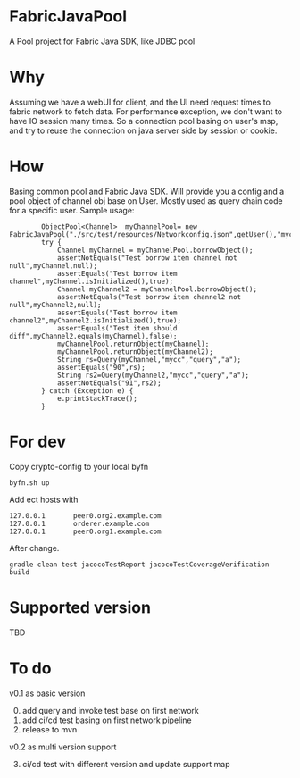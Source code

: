 # FabricJavaPool
A Pool project for Fabric Java SDK, like JDBC pool

# Why
Assuming we have a webUI for client, and the UI need request times to fabric network to fetch data.
For performance exception, we don't want to have IO session many times.
So a connection pool basing on user's msp, and try to reuse the connection on java server side by session or cookie. 

# How
Basing common pool and Fabric Java SDK.
Will provide you a config and a pool object of channel obj base on User.
Mostly used as query chain code for a specific user.
Sample usage:
```
        ObjectPool<Channel>  myChannelPool= new FabricJavaPool("./src/test/resources/Networkconfig.json",getUser(),"mychannel");
        try {
            Channel myChannel = myChannelPool.borrowObject();
            assertNotEquals("Test borrow item channel not null",myChannel,null);
            assertEquals("Test borrow item channel",myChannel.isInitialized(),true);
            Channel myChannel2 = myChannelPool.borrowObject();
            assertNotEquals("Test borrow item channel2 not null",myChannel2,null);
            assertEquals("Test borrow item channel2",myChannel2.isInitialized(),true);
            assertEquals("Test item should diff",myChannel2.equals(myChannel),false);
            myChannelPool.returnObject(myChannel);
            myChannelPool.returnObject(myChannel2);
            String rs=Query(myChannel,"mycc","query","a");
            assertEquals("90",rs);
            String rs2=Query(myChannel2,"mycc","query","a");
            assertNotEquals("91",rs2);
        } catch (Exception e) {
            e.printStackTrace();
        }
```

# For dev
Copy crypto-config to your local byfn
```
byfn.sh up
```

Add ect hosts with
```
127.0.0.1       peer0.org2.example.com
127.0.0.1       orderer.example.com
127.0.0.1       peer0.org1.example.com
```
After change.
```
gradle clean test jacocoTestReport jacocoTestCoverageVerification build
```

# Supported version
TBD

# To do
v0.1 as basic version

0) add query and invoke test base on first network
1) add ci/cd test basing on first network pipeline
2) release to mvn

v0.2 as multi version support

3) ci/cd test with different version and update support map
